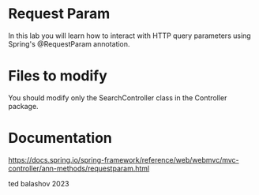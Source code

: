 # Request Param
In this lab you will learn how to interact with HTTP query parameters using Spring's @RequestParam annotation.

# Files to modify
You should modify only the SearchController class in the Controller package.

# Documentation
https://docs.spring.io/spring-framework/reference/web/webmvc/mvc-controller/ann-methods/requestparam.html

ted balashov 2023